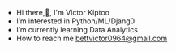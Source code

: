 - Hi there,👋, I'm Victor Kiptoo
- I’m interested in Python/ML/Djang0
- I’m currently learning Data Analytics
- How to reach me bettvictor0964@gmail.com

<!---
datakiptoo/datakiptoo is a ✨ special ✨ repository because its `README.md` (this file) appears on your GitHub profile.
You can click the Preview link to take a look at your changes.
--->
